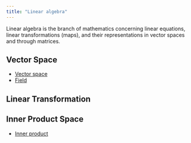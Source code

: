 ```yaml
---
title: "Linear algebra"
---
```


Linear algebra is the branch of mathematics concerning linear equations, linear transformations (maps), and their representations in vector spaces and through matrices.

## Vector Space
- [Vector space](notes/Vector%20space.md)
- [Field](notes/Field.md)

## Linear Transformation

## Inner Product Space
- [Inner product](notes/Inner%20product.md)